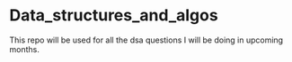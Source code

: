 # Data_structures_and_algos

This repo will be used for all the dsa questions I will be doing in upcoming months.
